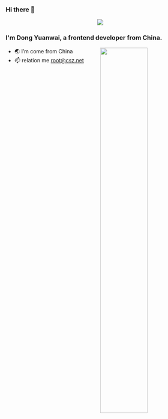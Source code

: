 ### Hi there 👋


<div align="center">
    <img  src="https://github-readme-stats-tau-one-46.vercel.app/api/top-langs/?username=csznet&layout=compact&bg_color=fff0&langs_count=8&exclude_repo=github-readme-stats,hugo-blog,frp" />
</div>

### I'm **Dong Yuanwai**, a frontend developer from China.
<img align="right" width="50%" src="https://github-readme-stats-tau-one-46.vercel.app/api/top-langs/?username=csznet&layout=compact&bg_color=fff0&langs_count=8&exclude_repo=github-readme-stats,hugo-blog,frp"/>

-   🌏 I’m come from China
-   📫 relation me root@csz.net

